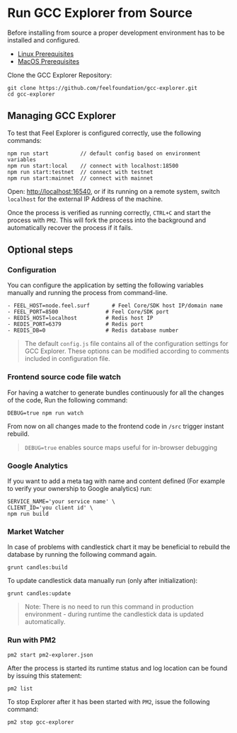 # Run GCC Explorer from Source

Before installing from source a proper development environment has to be installed and configured.

- [Linux Prerequisites](prerequisites-linux.md)
- [MacOS Prerequisites](prerequisites-macos.md)

Clone the GCC Explorer Repository:

```
git clone https://github.com/feelfoundation/gcc-explorer.git
cd gcc-explorer
```


## Managing GCC Explorer

To test that Feel Explorer is configured correctly, use the following commands:

```
npm run start          // default config based on environment variables
npm run start:local    // connect with localhost:18500
npm run start:testnet  // connect with testnet
npm run start:mainnet  // connect with mainnet
```

Open: <http://localhost:16540>, or if its running on a remote system, switch `localhost` for the external IP Address of the machine.

Once the process is verified as running correctly, `CTRL+C` and start the process with `PM2`. This will fork the process into the background and automatically recover the process if it fails.

## Optional steps

### Configuration

You can configure the application by setting the following variables manually and running the process from command-line.

```
- FEEL_HOST=node.feel.surf       # Feel Core/SDK host IP/domain name
- FEEL_PORT=8500               # Feel Core/SDK port
- REDIS_HOST=localhost         # Redis host IP
- REDIS_PORT=6379              # Redis port
- REDIS_DB=0                   # Redis database number
```
> The default `config.js` file contains all of the configuration settings for GCC Explorer. These options can be modified according to comments included in configuration file.

### Frontend source code file watch

For having a watcher to generate bundles continuously for all the changes of the code, Run the following command:

`DEBUG=true npm run watch`

From now on all changes made to the frontend code in `/src` trigger instant rebuild.

> `DEBUG=true` enables source maps useful for in-browser debugging

### Google Analytics

If you want to add a meta tag with name and content defined (For example to verify your ownership to Google analytics) run:

```
SERVICE_NAME='your service name' \
CLIENT_ID='you client id' \
npm run build
```

### Market Watcher

In case of problems with candlestick chart it may be beneficial to rebuild the database by running the following command again.

`grunt candles:build`

To update candlestick data manually run (only after initialization):

`grunt candles:update`

> Note: There is no need to run this command in production environment - during runtime the  candlestick data is updated automatically.

### Run with PM2

`pm2 start pm2-explorer.json`

After the process is started its runtime status and log location can be found by issuing this statement:

`pm2 list`

To stop Explorer after it has been started with `PM2`, issue the following command:

`pm2 stop gcc-explorer`
